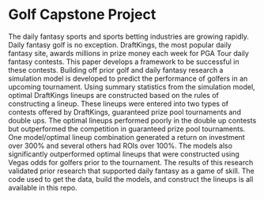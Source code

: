 # Golf Capstone Project
The daily fantasy sports and sports betting industries are growing rapidly. Daily fantasy golf is no exception. DraftKings, the most popular daily fantasy site, awards millions in prize money each week for PGA Tour daily fantasy contests. This paper develops a framework to be successful in these contests. Building off prior golf and daily fantasy research a simulation model is developed to predict the performance of golfers in an upcoming tournament. Using summary statistics from the simulation model, optimal DraftKings lineups are constructed based on the rules of constructing a lineup. These lineups were entered into two types of contests offered by DraftKings, guaranteed prize pool tournaments and double ups. The optimal lineups performed poorly in the double up contests but outperformed the competition in guaranteed prize pool tournaments. One model/optimal lineup combination generated a return on investment over 300% and several others had ROIs over 100%. The models also significantly outperformed optimal lineups that were constructed using Vegas odds for golfers prior to the tournament. The results of this research validated prior research that supported daily fantasy as a game of skill. The code used to get the data, build the models, and construct the lineups is all available in this repo.

